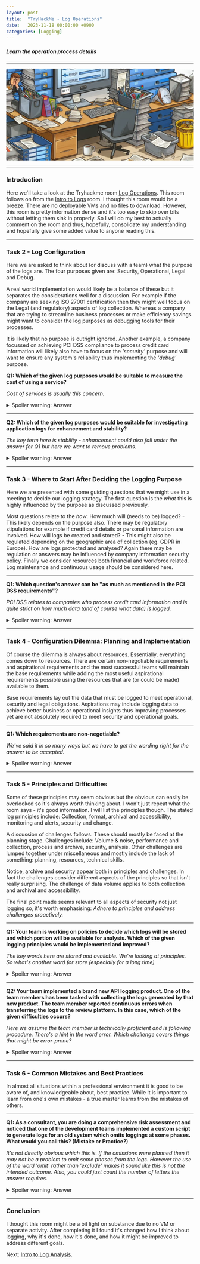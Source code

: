 ```yaml
---
layout: post
title:  "TryHackMe - Log Operations"
date:   2023-11-18 00:00:00 +0900
categories: [Logging]
---
```


##### Learn the operation process details

---

<div> <img src="/images/logs2.jpeg" alt="Computer tech cartoon" /> </div>

---

### Introduction

Here we'll take a look at the Tryhackme room [Log Operations](https://tryhackme.com/room/logoperations). This room follows on from the [Intro to Logs](/THM-Intro-To-Logs/) room. I thought this room would be a breeze. There are no deployable VMs and no files to download. However, this room is pretty information dense and it's too easy to skip over bits without letting them sink in properly. So I will do my best to actually comment on the room and thus, hopefully, consolidate my understanding and hopefully give some added value to anyone reading this.

---

### Task 2 - Log Configuration

Here we are asked to think about (or discuss with a team) what the purpose of the logs are.  The four purposes given are: Security, Operational, Legal and Debug. 

A real world implementation would likely be a balance of these but it separates the considerations well for a discussion. For example if the company are seeking ISO 27001 certification then they might well focus on the Legal (and regulatory) aspects of log collection. Whereas a company that are trying to streamline business processes or make efficiency savings might want to consider the log purposes as debugging tools for their processes.  

It is likely that no purpose is outright ignored. Another example, a company focussed on achieving PCI DSS compliance to process credit card information will likely also have to focus on the *'security'* purpose and will want to ensure any system's reliability thus implementing the *'debug'* purpose.  

**Q1: Which of the given log purposes would be suitable to measure the cost of using a service?**

*Cost of services is usually this concern.*

<details>
  <summary>Spoiler warning: Answer</summary>
  operational
</details>

---

**Q2: Which of the given log purposes would be suitable for investigating application logs for enhancement and stability?**

*The key term here is stability - enhancement could also fall under the answer for Q1 but here we want to remove problems.*

<details>
  <summary>Spoiler warning: Answer</summary>
  debug
</details>

---

### Task 3 - Where to Start After Deciding the Logging Purpose

Here we are presented with some guiding questions that we might use in a meeting to decide our logging strategy. The first question is the *what* this is highly influenced by the purpose as discussed previously.

Most questions relate to the *how*. How much will (needs to be) logged? - This likely depends on the purpose also. There may be regulatory stipulations for example if credit card details or personal information are involved. How will logs be created and stored? - This might also be regulated depending on the geographic area of collection (eg. GDPR in Europe). How are logs protected and analysed? Again there may be regulation or answers may be influenced by company information security policy. Finally we consider resources both financial and workforce related. Log maintenance and continuous usage should be considered here.

---

**Q1: Which question's answer can be "as much as mentioned in the PCI DSS requirements"?**

*PCI DSS relates to companies who process credit card information and is quite strict on how much data (and of course what data) is logged.*

<details>
  <summary>Spoiler warning: Answer</summary>
  How much do you need to log?
</details>

---

### Task 4 - Configuration Dilemma: Planning and Implementation

Of course the dilemma is always about resources. Essentially, everything comes down to resources.  There are certain non-negotiable requirements and aspirational requirements and the most successful teams will maintain the base requirements while adding the most useful aspirational requirements possible using the resources that are (or could be made) available to them.

Base requirements lay out the data that must be logged to meet operational, security and legal obligations. Aspirations may include logging data to achieve better business or operational insights thus improving processes yet are not absolutely required to meet security and operational goals.

---

**Q1: Which requirements are non-negotiable?**

*We've said it in so many ways but we have to get the wording right for the answer to be accepted.*

<details>
  <summary>Spoiler warning: Answer</summary>
  operational and security requirements
</details>

---

### Task 5 - Principles and Difficulties

Some of these principles may seem obvious but the obvious can easily be overlooked so it's always worth thinking about. I won't just repeat what the room says - it's good information. I will list the principles though. The stated log principles include: Collection, format, archival and accessibility, monitoring and alerts, security and change.

A discussion of challenges follows. These should mostly be faced at the planning stage. Challenges include: Volume & noise, performance and collection, process and archive, security, analysis. Other challenges are lumped together under miscellaneous and mostly include the lack of something: planning, resources, technical skills.

Notice, archive and security appear both in principles and challenges. In fact the challenges consider different aspects of the principles so that isn't really surprising. The challenge of data volume applies to both collection and archival and accessibility.

The final point made seems relevant to all aspects of security not just logging so, it's worth emphasising: *Adhere to principles and address challenges proactively.*

---

**Q1: Your team is working on policies to decide which logs will be stored and which portion will be available for analysis. Which of the given logging principles would be implemented and improved?**

*The key words here are stored and available. We're looking at principles. So what's another word for store (especially for a long time)*

<details>
  <summary>Spoiler warning: Answer</summary>
  Archiving and Accessibility
</details>

---

**Q2: Your team implemented a brand new API logging product. One of the team members has been tasked with collecting the logs generated by that new product. The team member reported continuous errors when transferring the logs to the review platform. In this case, which of the given difficulties occurs?**

*Here we assume the team member is technically proficient and is following procedure. There's a hint in the word error. Which challenge covers things that might be error-prone?*

<details>
  <summary>Spoiler warning: Answer</summary>
  process and archive
</details>

---

### Task 6 - Common Mistakes and Best Practices

In almost all situations within a professional environment it is good to be aware of, and knowledgeable about, best practice. While it is important to learn from one's own mistakes - a true master learns from the mistakes of others.

---

**Q1: As a consultant, you are doing a comprehensive risk assessment and noticed that one of the development teams implemented a custom script to generate logs for an old system which omits loggings at some phases. What would you call this? (Mistake or Practice?)**

*It's not directly obvious which this is. If the omissions were planned then it may not be a problem to omit some phases from the logs. However the use of the word 'omit' rather than 'exclude' makes it sound like this is not the intended outcome. Also, you could just count the number of letters the answer requires.*

<details>
  <summary>Spoiler warning: Answer</summary>
  mistake
</details>

---

### Conclusion

I thought this room might be a bit light on substance due to no VM or separate activity. After completing it I found it's changed how I think about logging, why it's done, how it's done, and how it might be improved to address different goals.  

Next: [Intro to Log Analysis](https://tomnowell.github.io/THM-Intro-To-Log-Analysis/).
